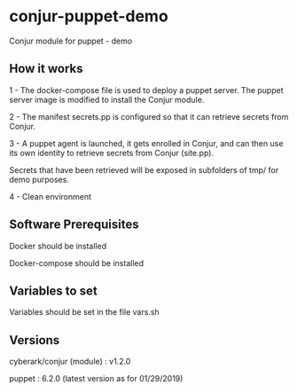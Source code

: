 # conjur-puppet-demo
Conjur module for puppet - demo

## How it works 
1 - The docker-compose file is used to deploy a puppet server. The puppet server image is modified to install the Conjur module. 

2 - The manifest secrets.pp is configured so that it can retrieve secrets from Conjur. 

3 - A puppet agent is launched, it gets enrolled in Conjur, and can then use its own identity to retrieve secrets from Conjur (site.pp).

Secrets that have been retrieved will be exposed in subfolders of tmp/ for demo purposes.

4 - Clean environment

## Software Prerequisites
Docker should be installed

Docker-compose should be installed

## Variables to set
Variables should be set in the file vars.sh

## Versions
cyberark/conjur (module) : v1.2.0

puppet : 6.2.0 (latest version as for 01/29/2019)
 








